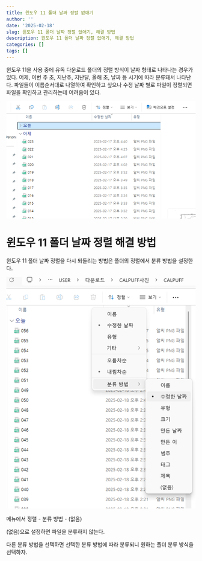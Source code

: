 ```yaml
---
title: 윈도우 11 폴더 날짜 정렬 없애기
author: ''
date: '2025-02-18'
slug: 윈도우 11 폴더 날짜 정렬 없애기, 해결 방법
description: 윈도우 11 폴더 날짜 정렬 없애기, 해결 방법
categories: []
tags: []
---
```


윈도우 11을 사용 중에 유독 다운로드 폴더의 정렬 방식이 날짜 형태로 나타나는 경우가 있다.
어제, 이번 주 초, 지난주, 지난달, 올해 초, 날짜 등 시기에 따라 분류돼서 나타난다.
파일들이 이름순서대로 나열하여 확인하고 싶으나 수정 날짜 별로 파일이 정렬되면 파일을 확인하고 관리하는데 어려움이 있다.

![폴더분류](폴더2.png)

# 윈도우 11 폴더 날짜 정렬 해결 방법

윈도우 11 폴더 날짜 정렬을 다시 되돌리는 방법은 폴더의 정렬에서 분류 방법을 설정한다.

![폴더분류](폴더1.png)

메뉴에서 정렬 - 분류 방법 - (없음)

(없음)으로 설정하면 파일을 분류하지 않는다. 

다른 분류 방법을 선택하면 선택한 분류 방법에 따라 분류되니 원하는 폴더 분류 방식을 선택하자.


